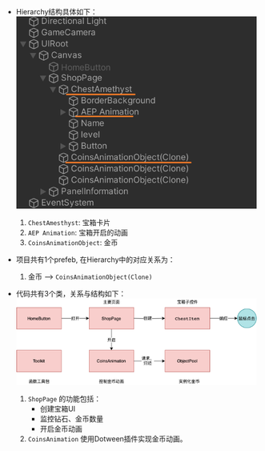 - Hierarchy结构具体如下：  
![逻辑](./img/2.png)
  1. `ChestAmesthyst`: 宝箱卡片
  2. `AEP Animation`: 宝箱开启的动画
  3. `CoinsAnimationObject`: 金币

- 项目共有1个prefeb, 在Hierarchy中的对应关系为：  
   1. 金币 --> `CoinsAnimationObject(Clone)`

- 代码共有3个类，关系与结构如下：  
![逻辑](./img/1.png)  

  1. `ShopPage` 的功能包括： 
     - 创建宝箱UI  
     - 监控钻石、金币数量  
     - 开启金币动画
  2. `CoinsAnimation` 使用Dotween插件实现金币动画。